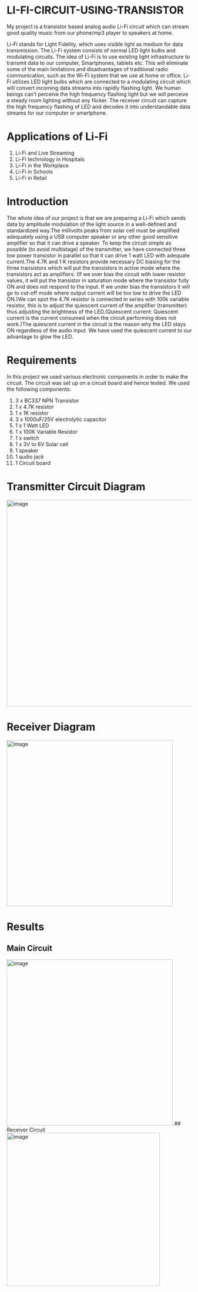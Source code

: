 # LI-FI-CIRCUIT-USING-TRANSISTOR
My  project is a transistor based analog audio Li-Fi circuit which can stream good quality music from our phone/mp3 player to speakers at home. 

Li-Fi stands for Light Fidelity, which uses visible light as medium for data transmission. The Li-Fi system consists of normal LED light bulbs and modulating circuits. The idea of Li-Fi is to use existing light infrastructure to transmit data to our computer, Smartphones, tablets etc. This will eliminate some of the main limitations and disadvantages of traditional radio communication, such as the Wi-Fi system that we use at home or office. Li-Fi utilizes LED light bulbs which are connected to a modulating circuit which will convert incoming data streams into rapidly flashing light. We human beings can’t perceive the high frequency flashing light but we will perceive a steady room lighting without any flicker. The receiver circuit can capture the high frequency flashing of LED and decodes it into understandable data streams for our computer or smartphone.
# Applications of Li-Fi
1. Li-Fi and Live Streaming
2. Li-Fi technology in Hospitals
3. Li-Fi in the Workplace
4. Li-Fi in Schools
5. Li-Fi in Retail
# Introduction
The whole idea of our project is that we are preparing a Li-Fi which sends data by amplitude modulation of the light source in a well-defined and standardized way.The millivolts peaks from solar cell must be amplified adequately using a USB computer speaker or any other good sensitive amplifier so that it can drive a speaker. To keep the circuit simple as possible (to avoid multistage) of the transmitter, we have connected three low power transistor in parallel so that it can drive 1 watt LED with adequate current.The 4.7K and 1 K resistors provide necessary DC biasing for the three transistors which will put the transistors in active mode where the transistors act as amplifiers. (If we over bias the circuit with lower resistor values, it will put the transistor in saturation mode where the transistor fully ON and does not respond to the input. If we under bias the transistors it will go to cut-off mode where output current will be too low to drive the LED ON.)We can spot the 4.7K resistor is connected in series with 100k variable resistor, this is to adjust the quiescent current of the amplifier (transmitter) thus adjusting the brightness of the LED.(Quiescent current: Quiescent current is the current consumed when the circuit performing does not work.)The quiescent current in the circuit is the reason why the LED stays ON regardless of the audio input. We have used the quiescent current to our advantage to glow the LED.
# Requirements
In this project we used various electronic components in order to make the circuit. The circuit was set up on a circuit board and hence tested. We used the following components:
  1. 3 x BC337 NPN Transistor
  2. 1 x 4.7K resistor
  3. 1 x 1K resistor
  4. 3 x 1000uF/25V electrolytic capacitor
  5. 1 x 1 Watt LED
  6. 1 x 100K Variable Resistor
  7. 1 x switch
  8. 1 x 3V to 6V Solar cell
  9. 1 speaker
  10. 1 audio jack
  11. 1 Circuit board
# Transmitter Circuit Diagram
<img width="562" alt="image" src="https://user-images.githubusercontent.com/60310409/207787240-4aab41c6-857e-4663-b5b4-2161f201c17d.png">

# Receiver Diagram 
<img width="452" alt="image" src="https://user-images.githubusercontent.com/60310409/207787615-738b2969-de9f-4854-bad1-859ab5ccd0be.png">

# Results
## Main Circuit
<img width="452" alt="image" src="https://user-images.githubusercontent.com/60310409/207787795-e2358e4a-cc7e-44d0-8e70-a2d7d143c67d.png">
## Receiver Circuit
<img width="417" alt="image" src="https://user-images.githubusercontent.com/60310409/207787867-63282e27-6b89-454c-a7ab-03ee8c284336.png">




